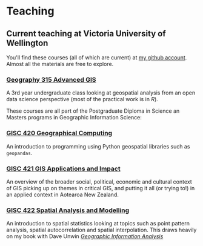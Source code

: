 # Teaching
## Current teaching at Victoria University of Wellington
You'll find these courses (all of which are current) at [my github account](https://github.com/DOSull). Almost all the materials are free to explore.

### [Geography 315 Advanced GIS](https://github.com/DOSull/Geog315)
A 3rd year undergraduate class looking at geospatial analysis from an open data science perspective (most of the practical work is in *R*).

These courses are all part of the Postgraduate Diploma in Science an Masters programs in Geographic Information Science:

### [GISC 420 Geographical Computing](https://github.com/DOSull/GISC-420)
An introduction to programming using Python geospatial libraries such as `geopandas`.

### [GISC 421 GIS Applications and Impact](https://github.com/DOSull/GISC-421)
An overview of the broader social, political, economic and cultural context of GIS picking up on themes in critical GIS, and putting it all (or trying to!) in an applied context in Aotearoa New Zealand.

### [GISC 422 Spatial Analysis and Modelling](https://github.com/DOSull/GISC-422)
An introduction to spatial statistics looking at topics such as point pattern analysis, spatial autocorrelation and spatial interpolation. This draws heavily on my book with Dave Unwin [*Geographic Information Analysis*](http://www.wiley.com/WileyCDA/WileyTitle/productCd-0470288574.html) 
